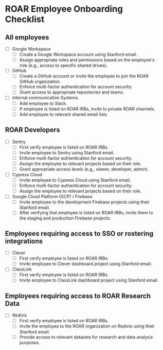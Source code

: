 # ROAR Employee Onboarding Checklist

## All employees

- [ ] Google Workspace
  - [ ] Create a Google Workspace account using Stanford email.
  - [ ] Assign appropriate roles and permissions based on the employee's role (e.g., access to specific shared drives).

- [ ] GitHub
  - [ ] Create a GitHub account or invite the employee to join the ROAR GitHub organization.
  - [ ] Enforce multi-factor authentication for account security.
  - [ ] Grant access to appropriate repositories and teams.

- [ ] Internal communication Systems
  - [ ] Add employee to Slack.
  - [ ] If employee is listed on ROAR IRBs, invite to private ROAR channels.
  - [ ] Add employee to relevant shared email lists

## ROAR Developers

- [ ] Sentry
  - [ ] First verify employee is listed on ROAR IRBs.
  - [ ] Invite employee to Sentry using Stanford email.
  - [ ] Enforce multi-factor authentication for account security.
  - [ ] Assign the employee to relevant projects based on their role.
  - [ ] Grant appropriate access levels (e.g., viewer, developer, admin).

- [ ] Cypress Cloud
  - [ ] Invite employee to Cypress Cloud using Stanford email.
  - [ ] Enforce multi-factor authentication for account security.
  - [ ] Assign the employee to relevant projects based on their role.

- [ ] Google Cloud Platform (GCP) / Firebase
  - [ ] Invite employee to the development Firebase projects using their Stanford email.
  - [ ] After verifying that employee is listed on ROAR IRBs, invite them to the staging and production Firebase projects.

## Employees requiring access to SSO or rostering integrations

- [ ] Clever
  - [ ] First verify employee is listed on ROAR IRBs.
  - [ ] Invite employee to Clever dashboard project using Stanford email.

- [ ] ClassLink
  - [ ] First verify employee is listed on ROAR IRBs.
  - [ ] Invite employee to ClassLink dashboard project using Stanford email.

## Employees requiring access to ROAR Research Data

- [ ] Redivis
  - [ ] First verify employee is listed on ROAR IRBs.
  - [ ] Invite the employee to the ROAR organization on Redivis using their Stanford email.
  - [ ] Provide access to relevant datasets for research and data analysis purposes.

